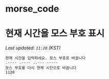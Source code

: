 # morse_code
# 현재 시간을 모스 부호 표시
<!-- MORSE_TIME_START -->
_Last updated: `11:20` (KST)_

```
현재 시간을 입력하세요. 모스 부호로 바꿉니다
.---- .---- ..--- -----
모스 부호를 다시 현재 시간으로 바꿉니다
1120
```
<!-- MORSE_TIME_END -->
